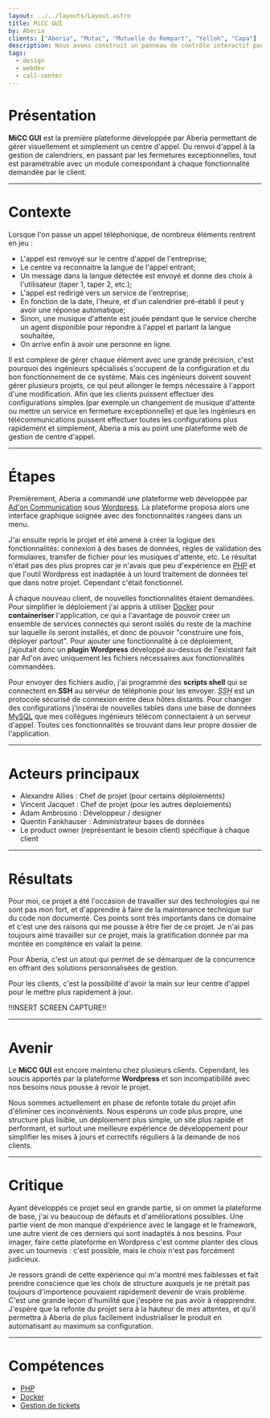 ```yaml
---
layout: ../../layouts/Layout.astro
title: MiCC GUI
by: Aberia
clients: ["Aberia", "Mutac", "Mutuelle du Rempart", "Yelloh", "Capa"]
description: Nous avons construit un panneau de contrôle interactif pour gérer votre centre d'appel.
tags:
  - design
  - webdev
  - call-center
---
```


# Présentation

**MiCC GUI** est la première plateforme développée par Aberia permettant de gérer visuellement et simplement un centre d'appel. Du renvoi d'appel à la gestion de calendriers, en passant par les fermetures exceptionnelles, tout est paramétrable avec un module correspondant à chaque fonctionnalité demandée par le client.

<hr>

# Contexte

Lorsque l'on passe un appel téléphonique, de nombreux éléments rentrent en jeu :
- L'appel est renvoyé sur le centre d'appel de l'entreprise;
- Le centre va reconnaitre la langue de l'appel entrant;
- Un message dans la langue détectée est envoyé et donne des choix à l'utilisateur (taper 1, taper 2, etc.);
- L'appel est redirigé vers un service de l'entreprise;
- En fonction de la date, l'heure, et d'un calendrier pré-établi il peut y avoir une réponse automatique;
- Sinon, une musique d'attente est jouée pendant que le service cherche un agent disponible pour répondre à l'appel et parlant la langue souhaitée,
- On arrive enfin à avoir une personne en ligne.

Il est complexe de gérer chaque élément avec une grande précision, c'est pourquoi des ingénieurs spécialisés s'occupent de la configuration et du bon fonctionnement de ce système. Mais ces ingénieurs doivent souvent gérer plusieurs projets, ce qui peut allonger le temps nécessaire à l'apport d'une modification. Afin que les clients puissent effectuer des configurations simples (par exemple un changement de musique d'attente ou mettre un service en fermeture exceptionnelle) et que les ingénieurs en télécommunications puissent effectuer toutes les configurations plus rapidement et simplement, Aberia a mis au point une plateforme web de gestion de centre d'appel.

<hr>

# Étapes

Premièrement, Aberia a commandé une plateforme web développée par [Ad'on Communication](https://www.ad-on.fr/) sous [Wordpress](https://wordpress.org). La plateforme proposa alors une interface graphique soignée avec des fonctionnalités rangées dans un menu.

J'ai ensuite repris le projet et été amené à créer la logique des fonctionnalités: connexion à des bases de données, règles de validation des formulaires, transfer de fichier pour les musiques d'attente, etc. Le résultat n'était pas des plus propres car je n'avais que peu d'expérience en [PHP](https://www.php.net) et que l'outil Wordpress est inadaptée à un lourd traitement de données tel que dans notre projet. Cependant c'était fonctionnel.

À chaque nouveau client, de nouvelles fonctionnalités étaient demandées. Pour simplifier le déploiement j'ai appris à utiliser [Docker](https://docker.com) pour **containeriser** l'application, ce qui a l'avantage de pouvoir créer un ensemble de services connectés qui seront isolés du reste de la machine sur laquelle ils seront installés, et donc de pouvoir "construire une fois, déployer partout". Pour ajouter une fonctionnalité à ce déploiement, j'ajoutait donc un **plugin Wordpress** développé au-dessus de l'existant fait par Ad'on avec uniquement les fichiers nécessaires aux fonctionnalités commandées.

Pour envoyer des fichiers audio, j'ai programmé des **scripts shell** qui se connectent en **SSH** au serveur de téléphonie pour les envoyer. <dfn><abbr title="Secure Shell">SSH</abbr></dfn> est un protocole sécurisé de connexion entre deux hôtes distants. Pour changer des configurations j'insérai de nouvelles tables dans une base de données [MySQL](https://www.mysql.com/fr) que mes collègues ingénieurs télécom connectaient à un serveur d'appel. Toutes ces fonctionnalités se trouvant dans leur propre dossier de l'application.

<hr>

# Acteurs principaux

- Alexandre Allies : Chef de projet (pour certains déploiements)
- Vincent Jacquet : Chef de projet (pour les autres déploiements)
- Adam Ambrosino : Développeur / designer
- Quentin Fankhauser : Administrateur bases de données
- Le product owner (représentant le besoin client) spécifique à chaque client

<hr>

# Résultats

Pour moi, ce projet a été l'occasion de travailler sur des technologies qui ne sont pas mon fort, et d'apprendre à faire de la maintenance technique sur du code non documenté. Ces points sont très importants dans ce domaine et c'est une des raisons qui me pousse à être fier de ce projet. Je n'ai pas toujours aimé travailler sur ce projet, mais la gratification donnée par ma montée en compténce en valait la peine.

Pour Aberia, c'est un atout qui permet de se démarquer de la concurrence en offrant des solutions personnalisées de gestion.

Pour les clients, c'est la possibilité d'avoir la main sur leur centre d'appel pour le mettre plus rapidement à jour.

!!INSERT SCREEN CAPTURE!!

<hr>

# Avenir

Le **MiCC GUI** est encore maintenu chez plusieurs clients. Cependant, les soucis apportés par la plateforme **Wordpress** et son incompatibilité avec nos besoins nous pousse à revoir le projet. 

Nous sommes actuellement en phase de refonte totale du projet afin d'éliminer ces inconvénients. Nous espérons un code plus propre, une structure plus lisible, un déploiement plus simple, un site plus rapide et performant, et surtout une meilleure expérience de développement pour simplifier les mises à jours et correctifs réguliers à la demande de nos clients.

<hr>

# Critique

Ayant développés ce projet seul en grande partie, si on ommet la plateforme de base, j'ai vu beaucoup de défauts et d'améliorations possibles. Une partie vient de mon manque d'expérience avec le langage et le framework, une autre vient de ces derniers qui sont inadaptés à nos besoins. Pour imager, faire cette plateforme en Wordpress c'est comme planter des clous avec un tournevis : c'est possible, mais le choix n'est pas forcément judicieux.

Je ressors grandi de cette expérience qui m'a montré mes faiblesses et fait prendre conscience que les choix de structure auxquels je ne prétait pas toujours d'importence pouvaient rapidement devenir de vrais problème. C'est une grande leçon d'humilité que j'espère ne pas avoir à réapprendre. J'espère que la refonte du projet sera à la hauteur de mes attentes, et qu'il permettra à Aberia de plus facilement industrialiser le produit en automatisant au maximum sa configuration.

<hr>

# Compétences

- [PHP](/skill/php)
- [Docker](/skill/docker)
- [Gestion de tickets](/skill/tickets)
